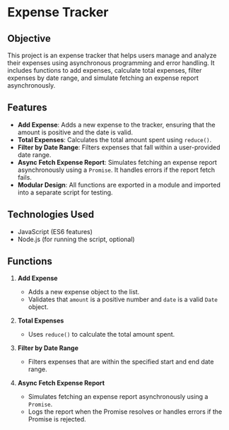 # Expense Tracker

## Objective
This project is an expense tracker that helps users manage and analyze their expenses using asynchronous programming and error handling. It includes functions to add expenses, calculate total expenses, filter expenses by date range, and simulate fetching an expense report asynchronously.

## Features
- **Add Expense**: Adds a new expense to the tracker, ensuring that the amount is positive and the date is valid.
- **Total Expenses**: Calculates the total amount spent using `reduce()`.
- **Filter by Date Range**: Filters expenses that fall within a user-provided date range.
- **Async Fetch Expense Report**: Simulates fetching an expense report asynchronously using a `Promise`. It handles errors if the report fetch fails.
- **Modular Design**: All functions are exported in a module and imported into a separate script for testing.

## Technologies Used
- JavaScript (ES6 features)
- Node.js (for running the script, optional)

## Functions
1. **Add Expense**
   - Adds a new expense object to the list.
   - Validates that `amount` is a positive number and `date` is a valid `Date` object.

2. **Total Expenses**
   - Uses `reduce()` to calculate the total amount spent.

3. **Filter by Date Range**
   - Filters expenses that are within the specified start and end date range.

4. **Async Fetch Expense Report**
   - Simulates fetching an expense report asynchronously using a `Promise`.
   - Logs the report when the Promise resolves or handles errors if the Promise is rejected.
